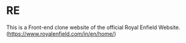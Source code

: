 # RE
This is a Front-end clone website of the official Royal Enfield Website.(https://www.royalenfield.com/in/en/home/)
